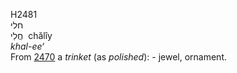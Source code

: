<body>
  <p>H2481<br>  חלי  <br> חֲלִי  ‎  chălı̂y  <br><i>khal-ee‘ </i><br>From <a href="h2470.htm">2470</a>  a <i>trinket</i> (as <i>polished</i>): - jewel, ornament.<br></p>
 </body>